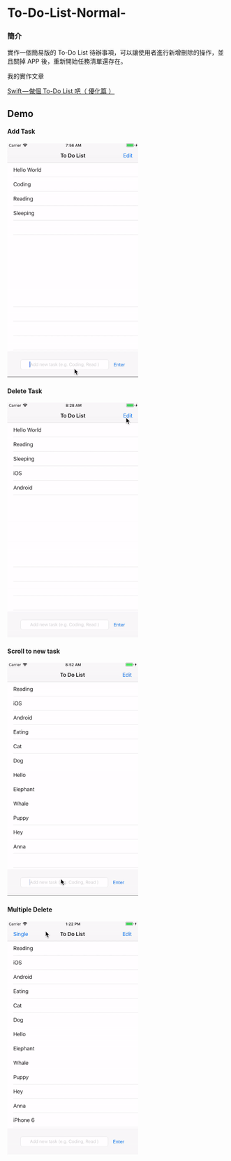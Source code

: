 # To-Do-List-Normal-

### 簡介



實作一個簡易版的 To-Do List 待辦事項，可以讓使用者進行新增刪除的操作，並且關掉 APP 後，重新開始任務清單還存在。



我的實作文章

[Swift — 做個 To-Do List 吧（ 優化篇 ）](https://medium.com/@JJeremy.XUE/swift-%E5%81%9A%E5%80%8B-to-do-list-%E5%90%A7-%E5%84%AA%E5%8C%96%E7%AF%87-d36b3b814cd2)



## Demo



#### Add Task



![image](https://github.com/JeremyXue77/To-Do-List-Normal-/blob/master/Demo%20git/insert%20Animation.gif)



#### Delete Task



![image](https://github.com/JeremyXue77/To-Do-List-Normal-/blob/master/Demo%20git/delete%20Animation.gif)



#### Scroll to new task



![image](https://github.com/JeremyXue77/To-Do-List-Normal-/blob/master/Demo%20git/Scroll%20to%20new%20task%20position.gif)



#### Multiple Delete

![image](https://github.com/JeremyXue77/To-Do-List-Normal-/blob/master/Demo%20git/multipleDelete.gif)

